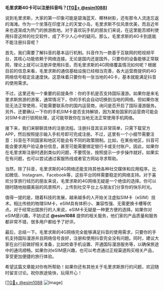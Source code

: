 **毛里求斯4G卡可以注册抖音吗？[[TG💪+ @esim1088](https://t.me/s/esim1088)]**

说到毛里求斯，大家的第一印象可能是碧海蓝天、椰林树影，还有那令人流连忘返的海滩。作为一个坐落在印度洋上的天堂小岛，毛里求斯不仅风景优美，而且近年来也逐渐成为热门的旅游胜地。对于喜欢玩手机的朋友们来说，在这里能否顺利使用抖音这样的社交软件，成了不少人心中的疑问。那么，毛里求斯的4G卡到底能不能注册抖音呢？

首先，我们需要了解抖音的基本运行机制。抖音作为一款基于互联网的短视频平台，其核心功能依赖于网络连接。无论是国内还是国外，只要你的设备能够正常联网，理论上就可以注册并使用抖音。而毛里求斯的4G网络覆盖情况如何呢？根据目前的信息来看，毛里求斯的通信基础设施已经相当完善，各大运营商提供的4G网络信号稳定且速度快。这意味着只要你有一张当地的4G卡，基本就能满足抖音的使用需求。

不过，这里还有一个重要的前提条件：你的手机是否支持国际漫游。如果你是来毛里求斯旅游的游客，通常情况下，你的手机会自动切换到当地的网络。但如果你发现无法正常使用，可能需要联系你的国内运营商，询问是否开启了国际漫游服务。另外，还要确认一下你的手机SIM卡是否支持解锁，因为某些国家的运营商可能会对SIM卡进行锁网处理，这可能导致你在当地无法正常使用手机网络。

接下来，我们来聊聊具体的注册流程。注册抖音其实非常简单，只需下载官方APP，然后按照提示输入手机号即可完成注册。不过，这里有一个小细节需要注意：抖音在不同国家和地区可能会有不同的政策限制。比如，在某些地区，抖音可能会要求用户验证身份信息，甚至可能需要绑定银行卡或支付账户。因此，如果你在毛里求斯注册时遇到类似的问题，不要慌张，按照提示一步步操作就好。如果实在有问题，也可以尝试通过客服热线或者官方网站寻求帮助。

当然，除了抖音，毛里求斯的4G网络还能支持其他各种社交媒体和应用程序。比如微信、Instagram、Facebook等，这些平台同样需要稳定的网络支持。对于喜欢分享旅行经历的朋友来说，毛里求斯的4G网络无疑是一个绝佳的选择。你可以随时随地拍摄美丽的风景照片，上传到社交平台上与朋友们分享你的快乐时光。

值得一提的是，随着科技的发展，越来越多的人开始关注虚拟SIM卡（eSIM）技术。相比传统的物理SIM卡，eSIM具有体积小、兼容性强、无需更换卡槽等优点。对于经常出国旅行的人来说，eSIM卡无疑是一种更方便的选择。如果你对eSIM感兴趣，不妨试试 **@esim1088** 提供的相关服务，他们家的产品质量和服务都非常不错，很多用户都给予了好评。

最后，总结一下。毛里求斯的4G网络完全能够满足抖音的使用需求，只要你的手机支持国际漫游并且网络信号良好，注册和使用抖音完全没有问题。同时，建议大家在出行前做好相关准备，比如检查手机设置、开通国际漫游服务等，以确保旅途中的通讯顺畅。如果你对eSIM感兴趣，也可以考虑通过正规渠道购买相关产品，享受更加便捷的旅行体验。

希望这篇文章能对你有所帮助！如果你还有其他关于毛里求斯旅行的问题，欢迎随时留言讨论。祝你旅途愉快，玩得开心！

[[TG💪+ @esim1088](https://t.me/s/esim1088) ![Image](https://i.postimg.cc/4NQfJmqS/Snipaste-2025-05-13-00-14-12.png)]
